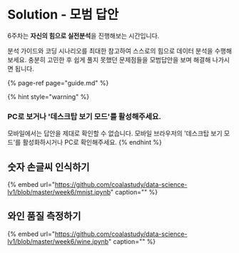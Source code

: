# Solution - 모범 답안

6주차는 **자신의 힘으로 실전분석**을 진행해보는 시간입니다.

분석 가이드와 코딩 시나리오를 최대한 참고하여 스스로의 힘으로 데이터 분석을 수행해보세요. 충분히 고민한 후 쉽게 풀지 못했던 문제점들을 모범답안을 보며 해결해 나가시면 됩니다.

{% page-ref page="guide.md" %}

{% hint style="warning" %}
### PC로 보거나 '데스크탑 보기 모드'를 활성해주세요.

모바일에서는 답안을 제대로 확인할 수 없습니다. 모바일 브라우저의 '데스크탑 보기 모드'를 활성화하시거나 PC로 확인해주세요.
{% endhint %}

## 숫자 손글씨 인식하기

{% embed url="https://github.com/coalastudy/data-science-lv1/blob/master/week6/mnist.ipynb" caption="" %}

## 와인 품질 측정하기

{% embed url="https://github.com/coalastudy/data-science-lv1/blob/master/week6/wine.ipynb" caption="" %}

